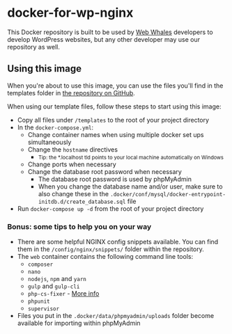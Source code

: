 # docker-for-wp-nginx

This Docker repository is built to be used by [Web Whales](https://webwhales.nl) developers to develop WordPress websites, but any other developer may use our repository as well.


## Using this image

When you're about to use this image, you can use the files you'll find in the templates folder in [the repository on GitHub](https://github.com/WebWhales/docker-for-wp-nginx).

When using our template files, follow these steps to start using this image:
* Copy all files under `/templates` to the root of your project directory
* In the `docker-compose.yml`:
  * Change container names when using multiple docker set ups simultaneously
  * Change the `hostname` directives
    * <small>Tip: the *.localhost tld points to your local machine automatically on Windows</small>
  * Change ports when necessary
  * Change the database root password when necessary
    * The database root password is used by phpMyAdmin
    * When you change the database name and/or user, make sure to also change these in the `.docker/conf/mysql/docker-entrypoint-initdb.d/create_database.sql` file
* Run `docker-compose up -d` from the root of your project directory


### Bonus: some tips to help you on your way

* There are some helpful NGINX config snippets available. You can find them in the `/config/nginx/snippets/` folder within the repository.
* The `web` container contains the following command line tools:
  * `composer`
  * `nano`
  * `nodejs`, `npm` and `yarn`
  * `gulp` and `gulp-cli`
  * `php-cs-fixer` - [More info](https://github.com/FriendsOfPHP/PHP-CS-Fixer)
  * `phpunit`
  * `supervisor`
* Files you put in the `.docker/data/phpmyadmin/uploads` folder become available for importing within phpMyAdmin